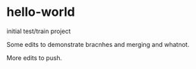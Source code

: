 # hello-world
initial test/train project

Some edits to demonstrate bracnhes and merging and whatnot.

More edits to push.
